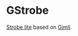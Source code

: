 # GStrobe

[Strobe lite](https://strobe.sourceforge.io/) based on [Gimli](https://github.com/nixberg/Gimli).
